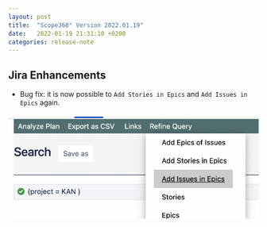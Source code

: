 ```yaml
---
layout: post
title:  "Scope360° Version 2022.01.19"
date:   2022-01-19 21:31:10 +0200
categories: release-note
---
```

## Jira Enhancements

- Bug fix: it is now possible to `Add Stories in Epics` and `Add Issues in Epics` again.

![release-note](/assets/images/release-notes/20220119-01.png)
